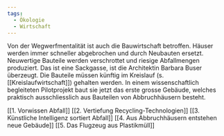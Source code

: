 ```yaml
---
tags:
  - Ökologie
  - Wirtschaft
---
```

 Von der Wegwerfmentalität ist auch die Bauwirtschaft betroffen. Häuser werden immer schneller abgebrochen und durch Neubauten ersetzt. Neuwertige Bauteile werden verschrottet und riesige Abfallmengen produziert. Das ist eine Sackgasse, ist die Architektin Barbara Buser überzeugt. Die Bauteile müssen künftig im Kreislauf (s. [[Kreislaufwirtschaft]]) gehalten werden. In einem wissenschaftlich begleiteten Pilotprojekt baut sie jetzt das erste grosse Gebäude, welches praktisch ausschliesslich aus Bauteilen von Abbruchhäusern besteht. 

[[1. Vorwissen Abfall]]
[[2. Vertiefung Recycling-Technologien]]
[[3. Künstliche Intelligenz sortiert Abfall]]
[[4. Aus Abbruchhäusern entstehen neue Gebäude]]
[[5. Das Flugzeug aus Plastikmüll]]